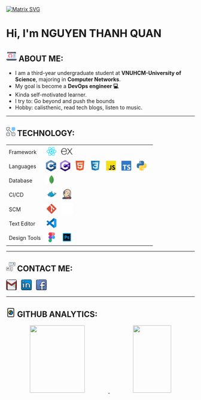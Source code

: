   
  [![Matrix SVG](https://raw.githubusercontent.com/rodrigograca31/rodrigograca31/master/matrix.svg)](https://github.com/QuanBlue) 
# Hi, I'm <b>NGUYEN THANH QUAN</b>

## <img src="./assets/about.png" height="28px" alt="about" title="about"/> ABOUT ME:
- I am a third-year undergraduate student at **VNUHCM-University of Science**, majoring in **Computer Networks**.
- My goal is become a **DevOps engineer 💻**
- Kinda self-motivated learner.
- I try to: Go beyond and push the bounds
- Hobby: calisthenic, read tech blogs, listen to music.

--- 
## <img src="./assets/technology.png" height="24px" alt="technology" title="technology"/> TECHNOLOGY:
<table>
    <tr>
        <td>Framework</td>
        <td>
            <img src="./assets/reactjs.svg" height="30px" alt="reactjs" title="React JS"/>
            &nbsp;
            <img src="./assets/expressjs.svg" height="30px" alt="reactjs" title="Express JS"/>
        </td>
    </tr>
    <tr>
        <td>Languages</td>
        <td>
            <img src="./assets/c++.svg" height="30px" alt="C/C++" title="C/C++"/>
            &nbsp;
            <img src="./assets/csharp.svg" height="30px" alt="C#" title="C#"/>
            &nbsp;
            <img src="./assets/html.svg" height="30px" alt="html" title="HTML"/>
            &nbsp;
            <img src="./assets/css.svg" height="30px" alt="css" title="CSS"/>
            &nbsp;
            <img src="./assets/js_official.svg" height="30px" alt="javascript" title="Javascript"/>
            &nbsp;
            <img src="./assets/typescript_official.svg" height="30px" alt="typescript" title="Typescript"/>
            &nbsp;
            <img src="./assets/python.svg" height="30px" alt="python" title="Python"/>
            &nbsp;
        </td>
    </tr> 
    <tr>
        <td>Database</td>
        <td>
            <img src="./assets/mongo.svg" height="30px" alt="mongodb" title="MongoDB"/>
            &nbsp;
        </td>
    </tr>
    <tr>
        <td>CI/CD</td>
        <td>
            <img src="./assets/docker.svg" height="30px" alt="dockerfile" title="Docker"/>
            &nbsp;
            <img src="./assets/jenkins.svg" height="30px" alt="jenkinsfile" title="Jenkins"/>
            &nbsp;
        </td>
    </tr>
    <tr>
        <td>SCM</td>
        <td>
            <img src="./assets/git.svg" height="30px" alt="git" title="Git"/>
            &nbsp;
            <img src="./assets/github_logo_white.svg" height="30px" alt="github" title="Github"/>
            &nbsp;
        </td>
    </tr>
    <tr>
        <td>Text Editor</td>
        <td>
            <img src="./assets/vscode.svg" height="30px" alt="vscode" title="VSCode"/>
            &nbsp;
        </td>
    </tr>
    <tr>
        <td>Design Tools</td>
        <td>
            <img src="./assets/figma_logo.svg" height="30px" alt="figma" title="Figma"/>
            &nbsp;
            <img src="./assets/photoshop.svg" height="30px" alt="photoshop" title="Photoshop"/>
        </td>
    </tr>
    
</table>

---
## <img src="./assets/contact.png" height="24px" alt="contact" title="contact"/> CONTACT ME:

<a href="mailto:quannguyenthanh558@gmail.com"><img src="./assets/gmail.png" height="28px" alt="gmail" title="My Gmail address"/></a>
&nbsp;
<a href="https://www.linkedin.com/in/quanblue/"><img src="./assets/linkedin.png" height="28px" alt="linkedin" title="My LinkedIn profile"/></a>
&nbsp;
<a href="https://www.facebook.com/QuanBlueee/"><img src="./assets/facebook.png" height="28px" alt="facebook" title="My Facebook account"/></a>

---
## <img src="./assets/analytic.png" height="24px" alt="contact" title="contact"/>  GITHUB ANALYTICS:

<p align="center">
<a href="https://github.com/QuanBlue">
  <img width="54%" height="180em" src="https://github-readme-stats-eight-theta.vercel.app/api?username=QuanBlue&show_icons=true&theme=vue-dark&include_all_commits=true&count_private=true" />
  <img width="45%" height="180em" src="https://github-readme-stats-eight-theta.vercel.app/api/top-langs/?username=QuanBlue&layout=compact&exclude_lang=java+r&theme=vue-dark" />
</a>
</p>
